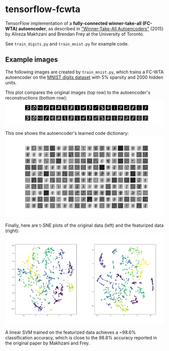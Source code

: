 # tensorflow-fcwta

TensorFlow implementation of a **fully-connected winner-take-all (FC-WTA) autoencoder**,
as described in ["Winner-Take-All Autoencoders"](https://arxiv.org/pdf/1409.2752.pdf) (2015) by Alireza Makhzani and Brendan Frey
at the University of Toronto.

See `train_digits.py` and `train_mnist.py` for example code.

## Example images

The following images are created by `train_mnist.py`, which trains a FC-WTA autoencoder on the [MNIST digits dataset](http://yann.lecun.com/exdb/mnist/) with 5% sparsity and 2000 hidden units.

This plot compares the original images (top row) to the autoencoder's reconstructions (bottom row):
![Digit reconstruction visualization](images/mnist_reconstruction.png?raw=true)

This one shows the autoencoder's learned code dictionary:
![Code dictionary visualization](images/mnist_dictionary.png?raw=true)

Finally, here are t-SNE plots of the original data (left) and the featurized data (right):
![t-SNE visualizations of original and featurized images](images/mnist_tsne_merged.png?raw=true)

A linear SVM trained on the featurized data achieves a ~98.6% classification accuracy, which is close to the 98.8% accuracy reported in the original paper by Makhzani and Frey.
